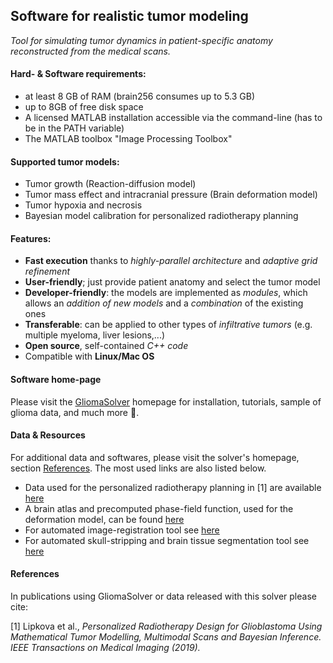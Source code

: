## Software for realistic tumor modeling
_Tool for simulating tumor dynamics in patient-specific anatomy reconstructed from the medical scans._

#### Hard- & Software requirements:
 * at least 8 GB of RAM (brain256 consumes up to 5.3 GB)
 * up to 8GB of free disk space
 * A licensed MATLAB installation accessible via the command-line (has to be in the PATH variable)
 * The MATLAB toolbox "Image Processing Toolbox"

#### Supported tumor models:
 * Tumor growth (Reaction-diffusion model)
 * Tumor mass effect and intracranial pressure (Brain deformation model)
 * Tumor hypoxia and necrosis
 * Bayesian model calibration for personalized radiotherapy planning 

#### Features:
 * **Fast execution** thanks to *highly-parallel architecture* and *adaptive grid refinement*
 * **User-friendly**; just provide patient anatomy and select the tumor model
 * **Developer-friendly**: the models are implemented as *modules*, which allows an *addition of new models* and a *combination* of the existing ones
 * **Transferable**: can be applied to other types of *infiltrative tumors* (e.g. multiple myeloma, liver lesions,...)
 * **Open source**, self-contained *C++ code*
 * Compatible with **Linux/Mac OS**

#### Software home-page
Please visit the [GliomaSolver](http://tdo.sk/~janka/GliomaWebsite//index.html) homepage for installation, tutorials, sample of glioma data, and much more :panda_face:.

#### Data & Resources
For additional data and softwares, please visit the solver's homepage, section [References](http://tdo.sk/~janka/GliomaWebsite/references.html). The most used links are also listed below.
 * Data used for the personalized radiotherapy planning in [1] are available [here](http://tdo.sk/~janka/GliomaSolverHome/GlioblastomaDATA.tgz)
 * A brain atlas and precomputed phase-field function, used for the deformation model, can be found [here](http://tdo.sk/~janka/GliomaSolverHome/TutorialTestData/AtlasPFF.tgz)
 * For automated image-registration tool see [here](https://github.com/JanaLipkova/Registration)
 * For automated skull-stripping and brain tissue segmentation tool see [here](https://github.com/JanaLipkova/s3)
 

#### References
In publications using GliomaSolver or data released with this solver please cite:

[1] Lipkova et al., *Personalized Radiotherapy Design for Glioblastoma Using Mathematical Tumor Modelling, Multimodal Scans and Bayesian Inference. IEEE Transactions on Medical Imaging (2019).* 








